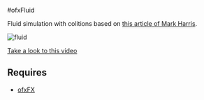 #ofxFluid

Fluid simulation with colitions based on [this article of Mark Harris](http://http.developer.nvidia.com/GPUGems/gpugems_ch38.html). 

![fluid](http://patriciogonzalezvivo.com/2011/ofxfx/fluid01.png)

[Take a look to this video](http://patriciogonzalezvivo.com/2011/ofxfx/)

## Requires
* [ofxFX](https://github.com/patriciogonzalezvivo/ofxFX) 